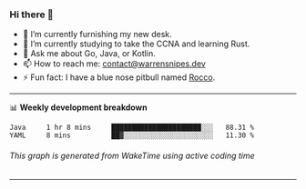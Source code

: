### Hi there 👋

- 🔭 I’m currently furnishing my new desk.
- 🌱 I’m currently studying to take the CCNA and learning Rust.
- 💬 Ask me about Go, Java, or Kotlin.
- 📫 How to reach me: contact@warrensnipes.dev
- ⚡ Fun fact: I have a blue nose pitbull named [Rocco](https://i.imgur.com/iLsSCKu.jpg).

-------

📊 **Weekly development breakdown**
<!--START_SECTION:waka-->
```text
Java     1 hr 8 mins     ██████████████████████░░░   88.31 % 
YAML     8 mins          ██▓░░░░░░░░░░░░░░░░░░░░░░   11.30 % 
```
<!--END_SECTION:waka-->
###### *This graph is generated from WakeTime using active coding time*
-------
